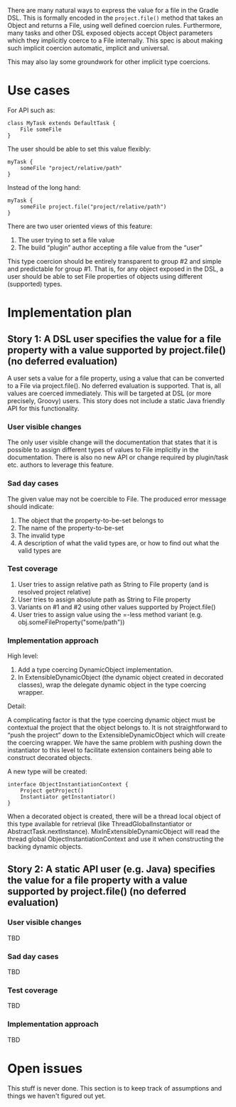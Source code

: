There are many natural ways to express the value for a file in the Gradle DSL. This is formally encoded in the `project.file()`
method that takes an Object and returns a File, using well defined coercion rules. Furthermore, many tasks and other DSL exposed
objects accept Object parameters which they implicitly coerce to a File internally. This spec is about making such implicit coercion
automatic, implicit and universal.

This may also lay some groundwork for other implicit type coercions.

# Use cases

For API such as:

    class MyTask extends DefaultTask {
        File someFile
    }

The user should be able to set this value flexibly:

    myTask {
        someFile "project/relative/path"
    }

Instead of the long hand:

    myTask {
        someFile project.file("project/relative/path")
    }

There are two user oriented views of this feature:

1. The user trying to set a file value
2. The build “plugin” author accepting a file value from the “user”

This type coercion should be entirely transparent to group #2 and simple and predictable for group #1. That is, for any object exposed
in the DSL, a user should be able to set File properties of objects using different (supported) types.

# Implementation plan

## Story 1: A DSL user specifies the value for a file property with a value supported by project.file() (no deferred evaluation)

A user sets a value for a file property, using a value that can be converted to a File via project.file(). No deferred evaluation is supported.
That is, all values are coerced immediately. This will be targeted at DSL (or more precisely, Groovy) users. This story does
not include a static Java friendly API for this functionality.

### User visible changes

The only user visible change will the documentation that states that it is possible to assign different types of values to
File implicitly in the documentation. There is also no new API or change required by plugin/task etc. authors to leverage this
feature.

### Sad day cases

The given value may not be coercible to File. The produced error message should indicate:

1. The object that the property-to-be-set belongs to
2. The name of the property-to-be-set
3. The invalid type
4. A description of what the valid types are, or how to find out what the valid types are

### Test coverage

1. User tries to assign relative path as String to File property (and is resolved project relative)
2. User tries to assign absolute path as String to File property
3. Variants on #1 and #2 using other values supported by Project.file()
4. User tries to assign value using the =-less method variant (e.g. obj.someFileProperty("some/path"))

### Implementation approach

High level:

1. Add a type coercing DynamicObject implementation.
2. In ExtensibleDynamicObject (the dynamic object created in decorated classes), wrap the delegate dynamic object in the type coercing wrapper.

Detail:

A complicating factor is that the type coercing dynamic object must be contextual the project that the object belongs to.
It is not straightforward to “push the project” down to the ExtensibleDynamicObject which will create the coercing wrapper.
We have the same problem with pushing down the instantiator to this level to facilitate extension containers being able to
construct decorated objects.

A new type will be created:

    interface ObjectInstantiationContext {
        Project getProject()
        Instantiator getInstantiator()
    }

When a decorated object is created, there will be a thread local object of this type available for retrieval (like ThreadGlobalInstantiator
or AbstractTask.nextInstance). MixInExtensibleDynamicObject will read the thread global ObjectInstantiationContext and use it when constructing
the backing dynamic objects.

## Story 2: A static API user (e.g. Java) specifies the value for a file property with a value supported by project.file() (no deferred evaluation)

### User visible changes

TBD

### Sad day cases

TBD

### Test coverage

TBD

### Implementation approach

TBD

# Open issues

This stuff is never done. This section is to keep track of assumptions and things we haven't figured out yet.
